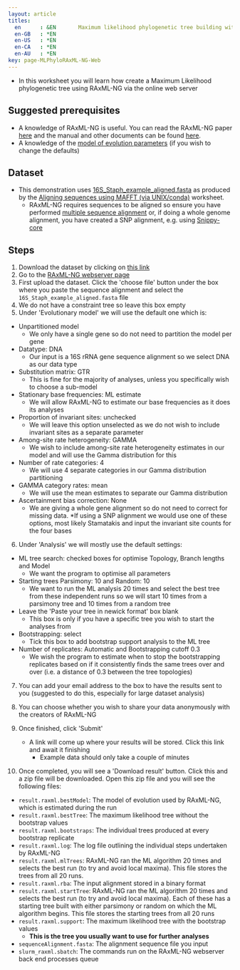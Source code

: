 ```yaml
---
layout: article
titles:
  en      : &EN       Maximum likelihood phylogenetic tree building with RAxML-ng (via web server)
  en-GB   : *EN
  en-US   : *EN
  en-CA   : *EN
  en-AU   : *EN
key: page-MLPhyloRAxML-NG-Web
---
```


*	In this worksheet you will learn how create a Maximum Likelihood phylogenetic tree using RAxML-NG via the online web server

## Suggested prerequisites
* A knowledge of RAxML-NG is useful. You can read the RAxML-NG paper [here](https://academic.oup.com/bioinformatics/article/35/21/4453/5487384) and the manual and other documents can be found [here](https://github.com/amkozlov/raxml-ng/). 
* A knowledge of the [model of evolution parameters](https://conmeehan.github.io/PathogenDataCourse/SlideSets/ModelsOfEvolution.pptx) (if you wish to change the defaults)


## Dataset
*	This demonstration uses [16S_Staph_example_aligned.fasta](https://conmeehan.github.io/PathogenDataCourse/Datasets/16S_Staph_example_aligned.fasta) as produced by the [Aligning sequences using MAFFT (via UNIX/conda)](https://conmeehan.github.io/PathogenDataCourse/Worksheets/AligningSequences_MafftUNIX) worksheet.
	* RAxML-NG requires sequences to be aligned so ensure you have performed [multiple sequence alignment](https://conmeehan.github.io/PathogenDataCourse/Worksheets/AligningSequences_Mafft_Galaxy) or, if doing a whole genome alignment, you have created a SNP alignment, e.g. using [Snippy-core](https://github.com/tseemann/snippy#core-snp-phylogeny)

## Steps
1. Download the dataset by clicking on [this link](https://conmeehan.github.io/PathogenDataCourse/Datasets/16S_Staph_example_aligned.fasta)
2. Go to the [RAxML-NG webserver page](https://raxml-ng.vital-it.ch/#/)
3. First upload the dataset. Click the 'choose file' button under the box where you paste the sequence alignment and select the `16S_Staph_example_aligned.fasta` file
4. We do not have a constraint tree so leave this box empty
5. Under 'Evolutionary model' we will use the default one which is:

* Unpartitioned model
	* We only have a single gene so do not need to partition the model per gene
* Datatype: DNA
	* Our input is a 16S rRNA gene sequence alignment so we select DNA as our data type
* Substitution matrix: GTR
	* This is fine for the majority of analyses, unless you specifically wish to choose a sub-model
* Stationary base frequencies: ML estimate
	* We will allow RAxML-NG to estimate our base frequencies as it does its analyses
* Proportion of invariant sites: unchecked
	* We will leave this option unselected as we do not wish to include invariant sites as a separate parameter
* Among-site rate heterogeneity: GAMMA
	* We wish to include among-site rate heterogeneity estimates in our model and will use the Gamma distribution for this
* Number of rate categories: 4
	* We will use 4 separate categories in our Gamma distribution partitioning
* GAMMA category rates: mean
	* We will use the mean estimates to separate our Gamma distribution
* Ascertainment bias correction: None
	* We are giving a whole gene alignment so do not need to correct for missing data. 
	*If using a SNP alignment we would use one of these options, most likely Stamatakis and input the invariant site counts for the four bases

6. Under 'Analysis' we will mostly use the default settings:

* ML tree search: checked boxes for optimise Topology, Branch lengths and Model
	* We want the program to optimise all parameters
* Starting trees Parsimony: 10 and Random: 10
	* We want to run the ML analysis 20 times and select the best tree from these independent runs so we will start 10 times from a parsimony tree and 10 times from a random tree	
* Leave the 'Paste your tree in newick format' box blank
	* This box is only if you have a specific tree you wish to start the analyses from
* Bootstrapping: select
	* Tick this box to add bootstrap support analysis to the ML tree
* Number of replicates: Automatic and Bootstrapping cutoff 0.3
	* We wish the program to estimate when to stop the bootstrapping replicates based on if it consistently finds the same trees over and over (i.e. a distance of 0.3 between  the tree topologies)

7. You can add your email address to the box to have the results sent to you (suggested to do this, especially for large dataset analysis)
8. You can choose whether you wish to share your data anonymously with the creators of RAxML-NG
9. Once finished, click 'Submit'

	* A link will come up where your results will be stored. Click this link and await it finishing
		* Example data should only take a couple of minutes

10. Once completed, you will see a 'Download result' button. Click this and a zip file will be downloaded. Open this zip file and you will see the following files:
* `result.raxml.bestModel`: The model of evolution used by RAxML-NG, which is estimated during the run
* `result.raxml.bestTree`: The maximum likelihood tree without the bootstrap values
* `result.raxml.bootstraps`: The individual trees produced at every bootstrap replicate
* `result.raxml.log`: The log file outlining the individual steps undertaken by RAxML-NG
* `result.raxml.mlTrees`: RAxML-NG ran the ML algorithm 20 times and selects the best run (to try and avoid local maxima). This file stores the trees from all 20 runs.
* `result.raxml.rba`: The input alignment stored in a binary format
* `result.raxml.startTree`: RAxML-NG ran the ML algorithm 20 times and selects the best run (to try and avoid local maxima). Each of these has a starting tree built with either parsimony or random on which the ML algorithm begins. This file stores the starting trees from all 20 runs
* `result.raxml.support`: The maximum likelihood tree with the bootstrap values
	* **This is the tree you usually want to use for further analyses**
* `sequenceAlignment.fasta`: The alignment sequence file you input
* `slurm_raxml.sbatch`: The commands run on the RAxML-NG webserver back end processes queue
